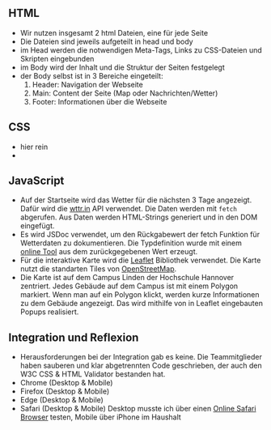 ## HTML
- Wir nutzen insgesamt 2 html Dateien, eine für jede Seite
- Die Dateien sind jeweils aufgeteilt in head und body
- im Head werden die notwendigen Meta-Tags, Links zu CSS-Dateien und Skripten eingebunden
- im Body wird der Inhalt und die Struktur der Seiten festgelegt
- der Body selbst ist in 3 Bereiche eingeteilt:
    1. Header: Navigation der Webseite
    2. Main: Content der Seite (Map oder Nachrichten/Wetter)
    3. Footer: Informationen über die Webseite

## CSS

 - hier rein
 - 

## JavaScript

 - Auf der Startseite wird das Wetter für die nächsten 3 Tage angezeigt. Dafür wird die [wttr.in](https://github.com/chubin/wttr.in) API verwendet. Die Daten werden mit `fetch` abgerufen. Aus Daten werden HTML-Strings generiert und in den DOM eingefügt.
 - Es wird JSDoc verwendet, um den Rückgabewert der fetch Funktion für Wetterdaten zu dokumentieren. Die Typdefinition wurde mit einem [online Tool](https://transform.tools/json-to-jsdoc) aus dem zurückgegebenen Wert erzeugt.
 - Für die interaktive Karte wird die [Leaflet](https://leafletjs.com/) Bibliothek verwendet. Die Karte nutzt die standarten Tiles von [OpenStreetMap](https://www.openstreetmap.org/).
 - Die Karte ist auf dem Campus Linden der Hochschule Hannover zentriert. Jedes Gebäude auf dem Campus ist mit einem Polygon markiert. Wenn man auf ein Polygon klickt, werden kurze Informationen zu dem Gebäude angezeigt. Das wird mithilfe von in Leaflet eingebauten Popups realisiert.

## Integration und Reflexion

 - Herausforderungen bei der Integration gab es keine. Die Teammitglieder haben sauberen und klar abgetrennten Code geschrieben, der auch den W3C CSS & HTML Validator bestanden hat.
 - Chrome (Desktop & Mobile)
 - Firefox (Desktop & Mobile)
 - Edge (Desktop & Mobile)
 - Safari (Desktop & Mobile) Desktop musste ich über einen [Online Safari Browser](https://www.browserling.com/safari-testing) testen, Mobile über iPhone im Haushalt
